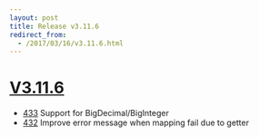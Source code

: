 ```yaml
---
layout: post
title: Release v3.11.6
redirect_from:
  - /2017/03/16/v3.11.6.html
---
```


# [V3.11.6](https://github.com/arnaudroger/SimpleFlatMapper/issues?q=milestone%3A3.11.6)

* [433](https://github.com/arnaudroger/SimpleFlatMapper/issues/433) Support for BigDecimal/BigInteger 
* [432](https://github.com/arnaudroger/SimpleFlatMapper/issues/432) Improve error message when mapping fail due to getter

